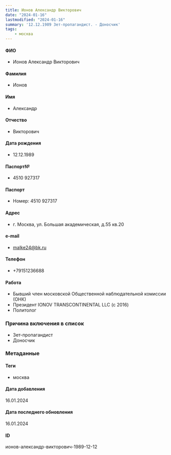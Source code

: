 ```yaml
---
title: Ионов Александр Викторович
date: "2024-01-16"
lastmodified: "2024-01-16"
summary: '12.12.1989 Зет-пропагандист. - Доносчик'
tags: 
    - москва
---
```

<!--# pp2-->
<!--## Фигурант-->
<!--### Личные данные-->
#### ФИО
- Ионов Александр Викторович
#### Фамилия
- Ионов
#### Имя
- Александр
#### Отчество
- Викторович
#### Дата рождения
- 12.12.1989
#### Паспорт№
- 4510 927317
#### Паспорт
- Номер: 4510 927317
#### Адрес
- г. Москва, ул. Большая академическая, д.55 кв.20
#### e-mail
- malke24@bk.ru
#### Телефон
- +79151236688
#### Работа
- Бывший член московской Общественной наблюдательной комиссии (ОНК)
- Президент IONOV TRANSCONTINENTAL LLC (с 2016)
- Политолог
### Причина включения в список
- Зет-пропагандист
- Доносчик
### Метаданные
#### Теги
- москва
#### Дата добавления
16.01.2024
#### Дата последнего обновления
16.01.2024
#### ID
ионов-александр-викторович-1989-12-12
<!--## END;-->
